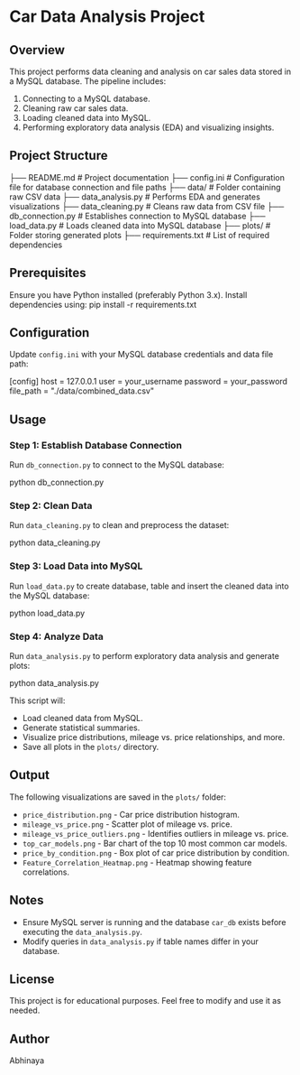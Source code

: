 # Car Data Analysis Project

## Overview
This project performs data cleaning and analysis on car sales data stored in a MySQL database. The pipeline includes:
1. Connecting to a MySQL database.
2. Cleaning raw car sales data.
3. Loading cleaned data into MySQL.
4. Performing exploratory data analysis (EDA) and visualizing insights.

## Project Structure
├── README.md                # Project documentation
├── config.ini               # Configuration file for database connection and file paths
├── data/                    # Folder containing raw CSV data
├── data_analysis.py         # Performs EDA and generates visualizations
├── data_cleaning.py         # Cleans raw data from CSV file
├── db_connection.py         # Establishes connection to MySQL database
├── load_data.py             # Loads cleaned data into MySQL database
├── plots/                   # Folder storing generated plots
├── requirements.txt         # List of required dependencies

## Prerequisites
Ensure you have Python installed (preferably Python 3.x). Install dependencies using:
pip install -r requirements.txt

## Configuration
Update `config.ini` with your MySQL database credentials and data file path:

[config]
host = 127.0.0.1
user = your_username
password = your_password
file_path = "./data/combined_data.csv"

## Usage

### Step 1: Establish Database Connection
Run `db_connection.py` to connect to the MySQL database:

python db_connection.py


### Step 2: Clean Data
Run `data_cleaning.py` to clean and preprocess the dataset:

python data_cleaning.py

### Step 3: Load Data into MySQL
Run `load_data.py` to create database, table and insert the cleaned data into the MySQL database:

python load_data.py


### Step 4: Analyze Data
Run `data_analysis.py` to perform exploratory data analysis and generate plots:

python data_analysis.py


This script will:
- Load cleaned data from MySQL.
- Generate statistical summaries.
- Visualize price distributions, mileage vs. price relationships, and more.
- Save all plots in the `plots/` directory.

## Output
The following visualizations are saved in the `plots/` folder:
- `price_distribution.png` - Car price distribution histogram.
- `mileage_vs_price.png` - Scatter plot of mileage vs. price.
- `mileage_vs_price_outliers.png` - Identifies outliers in mileage vs. price.
- `top_car_models.png` - Bar chart of the top 10 most common car models.
- `price_by_condition.png` - Box plot of car price distribution by condition.
- `Feature_Correlation_Heatmap.png` - Heatmap showing feature correlations.

## Notes
- Ensure MySQL server is running and the database `car_db` exists before executing the `data_analysis.py`.
- Modify queries in `data_analysis.py` if table names differ in your database.

## License
This project is for educational purposes. Feel free to modify and use it as needed.

## Author
Abhinaya

